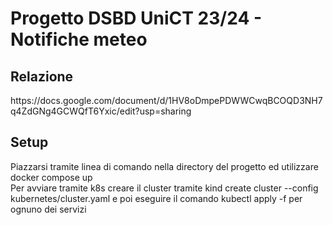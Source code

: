<h1>Progetto DSBD UniCT 23/24 - Notifiche meteo </h1>
<h2>Relazione</h2>
https://docs.google.com/document/d/1HV8oDmpePDWWCwqBCOQD3NH7q4ZdGNg4GCWQfT6Yxic/edit?usp=sharing

<h2>Setup</h2>
Piazzarsi tramite linea di comando nella directory del progetto ed utilizzare docker compose up </br>
Per avviare tramite k8s creare il cluster tramite kind create cluster --config kubernetes/cluster.yaml e poi eseguire il comando kubectl apply -f <nome manifesto> per ognuno dei servizi
